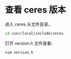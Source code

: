 # 查看 ceres 版本

进入 ceres 头文件目录，

```bash
cd /usr/local/include/ceres
```

打开 version.h 文件查看:

```bash
vim version.h
```
